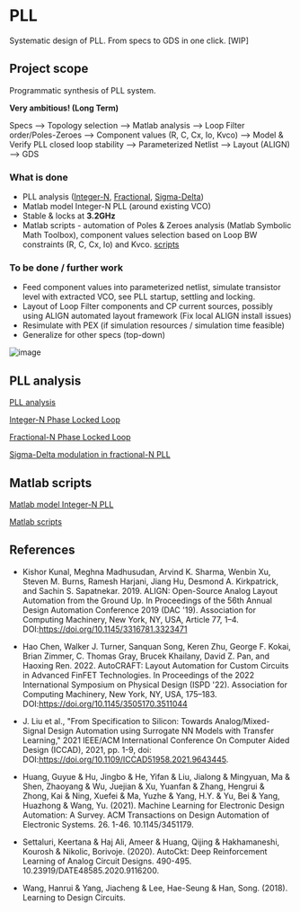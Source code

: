# PLL
Systematic design of PLL. From specs to GDS in one click. [WIP]

## Project scope

Programmatic synthesis of PLL system.

**Very ambitious! (Long Term)**

Specs --> Topology selection --> Matlab analysis --> Loop Filter order/Poles-Zeroes --> Component values (R, C, Cx, Io, Kvco) --> Model & Verify PLL closed loop stability --> Parameterized Netlist --> Layout (ALIGN) --> GDS


### What is done

* PLL analysis ([Integer-N](/Integer-N_PLL.md), [Fractional](/Fractional-N_PLL.md), [Sigma-Delta](/Sigma-Delta_PLL.md))
* Matlab model Integer-N PLL (around existing VCO)
* Stable & locks at **3.2GHz**
* Matlab scripts - automation of Poles & Zeroes analysis (Matlab Symbolic Math Toolbox), component values selection based on Loop BW constraints (R, C, Cx, Io) and Kvco. [scripts](/matlab)


### To be done / further work

* Feed component values into parameterized netlist, simulate transistor level with extracted VCO, see PLL startup, settling and locking.
* Layout of Loop Filter components and CP current sources, possibly using ALIGN automated layout framework (Fix local ALIGN install issues)
* Resimulate with PEX (if simulation resources / simulation time feasible)
* Generalize for other specs (top-down)


![image](https://user-images.githubusercontent.com/95447782/171378366-c615be31-f4d5-4b8e-9592-909750ed7b8f.png)



## PLL analysis

[PLL analysis](/PLL_analysis.md)

[Integer-N Phase Locked Loop](/Integer-N_PLL.md)

[Fractional-N Phase Locked Loop](/Fractional-N_PLL.md)

[Sigma-Delta modulation in fractional-N PLL](/Sigma-Delta_PLL.md)


 


## Matlab scripts

[Matlab model Integer-N PLL](/matlab/Matlab_Model_Integer-N_PLL.md)

[Matlab scripts](/matlab)


## References

* Kishor Kunal, Meghna Madhusudan, Arvind K. Sharma, Wenbin Xu, Steven M. Burns, Ramesh Harjani, Jiang Hu, Desmond A. Kirkpatrick, and Sachin S. Sapatnekar. 2019. ALIGN: Open-Source Analog Layout Automation from the Ground Up. In Proceedings of the 56th Annual Design Automation Conference 2019 (DAC '19). Association for Computing Machinery, New York, NY, USA, Article 77, 1–4. DOI:https://doi.org/10.1145/3316781.3323471

* Hao Chen, Walker J. Turner, Sanquan Song, Keren Zhu, George F. Kokai, Brian Zimmer, C. Thomas Gray, Brucek Khailany, David Z. Pan, and Haoxing Ren. 2022. AutoCRAFT: Layout Automation for Custom Circuits in Advanced FinFET Technologies. In Proceedings of the 2022 International Symposium on Physical Design (ISPD '22). Association for Computing Machinery, New York, NY, USA, 175–183. DOI:https://doi.org/10.1145/3505170.3511044

* J. Liu et al., "From Specification to Silicon: Towards Analog/Mixed-Signal Design Automation using Surrogate NN Models with Transfer Learning," 2021 IEEE/ACM International Conference On Computer Aided Design (ICCAD), 2021, pp. 1-9, doi: DOI:https://doi.org/10.1109/ICCAD51958.2021.9643445.

* Huang, Guyue & Hu, Jingbo & He, Yifan & Liu, Jialong & Mingyuan, Ma & Shen, Zhaoyang & Wu, Juejian & Xu, Yuanfan & Zhang, Hengrui & Zhong, Kai & Ning, Xuefei & Ma, Yuzhe & Yang, H.Y. & Yu, Bei & Yang, Huazhong & Wang, Yu. (2021). Machine Learning for Electronic Design Automation: A Survey. ACM Transactions on Design Automation of Electronic Systems. 26. 1-46. 10.1145/3451179. 

* Settaluri, Keertana & Haj Ali, Ameer & Huang, Qijing & Hakhamaneshi, Kourosh & Nikolic, Borivoje. (2020). AutoCkt: Deep Reinforcement Learning of Analog Circuit Designs. 490-495. 10.23919/DATE48585.2020.9116200. 

* Wang, Hanrui & Yang, Jiacheng & Lee, Hae-Seung & Han, Song. (2018). Learning to Design Circuits. 
